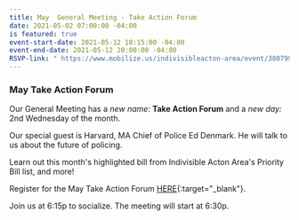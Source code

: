 ```yaml
---
title: May  General Meeting - Take Action Forum
date: 2021-05-02 07:00:00 -04:00
is featured: true
event-start-date: 2021-05-12 18:15:00 -04:00
event-end-date: 2021-05-12 20:00:00 -04:00
RSVP-link: " https://www.mobilize.us/indivisibleacton-area/event/380799/"
---
```


### May Take Action Forum

Our General Meeting has a *new name:* **Take Action Forum** and a *new day:* 2nd Wednesday of the month.

Our special guest is Harvard, MA Chief of Police Ed Denmark. He will talk to us about the future of policing.

Learn out this month's highlighted bill from Indivisible Acton Area's Priority Bill list, and more!

Register for the May Take Action Forum [HERE](https://actionnetwork.org/events/may-general-meeting-take-action-forum?source=direct_link&){:target="_blank"}.

Join us at 6:15p to socialize. The meeting will start at 6:30p.
